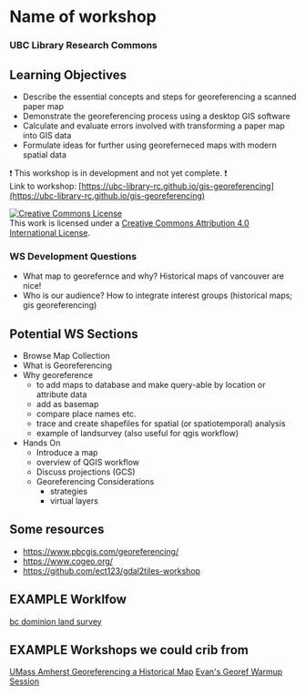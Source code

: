 # Name of workshop
### UBC Library Research Commons

## Learning Objectives
- Describe the essential concepts and steps for georeferencing a scanned paper map
- Demonstrate the georeferencing process using a desktop GIS software
- Calculate and evaluate errors involved with transforming a paper map into GIS data
- Formulate ideas for further using georeferneced maps with modern spatial data

:heavy_exclamation_mark: This workshop is in development and not yet complete. :heavy_exclamation_mark:    
Link to workshop: [https://ubc-library-rc.github.io/gis-georeferencing](https://ubc-library-rc.github.io/gis-georeferencing)

<a rel="license" href="http://creativecommons.org/licenses/by/4.0/"><img alt="Creative Commons License" style="border-width:0" src="https://i.creativecommons.org/l/by/4.0/88x31.png" /></a><br />This work is licensed under a <a rel="license" href="http://creativecommons.org/licenses/by/4.0/">Creative Commons Attribution 4.0 International License</a>.


### WS Development Questions 
- What map to georefernce and why? Historical maps of vancouver are nice!
- Who is our audience? How to integrate interest groups (historical maps; gis georeferencing)


## Potential WS Sections
- Browse Map Collection
- What is Georeferencing
- Why georeference
  * to add maps to database and make query-able by location or attribute data
  * add as basemap
  * compare place names etc.
  * trace and create shapefiles for spatial (or spatiotemporal) analysis
  * example of landsurvey (also useful for qgis workflow)
- Hands On
  * Introduce a map
  * overview of QGIS workflow
  * Discuss projections (GCS)
  * Georeferencing Considerations
      * strategies
      * virtual layers
   
    
## Some resources
* https://www.pbcgis.com/georeferencing/
* https://www.cogeo.org/
* https://github.com/ect123/gdal2tiles-workshop 

## EXAMPLE Worklfow
[bc dominion land survey](https://github.com/ubc-lib-geo/bc-dls/blob/master/spatial-index/spatial-index-workflow.md)

## EXAMPLE Workshops we could crib from
[UMass Amherst Georeferencing a Historical Map](https://umass-gis.github.io/workshops/content/georeferencing/)
[Evan's Georef Warmup Session](https://ubc-lib-geo.github.io/georef-warmup/presentation/)

